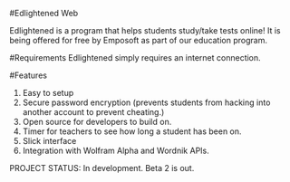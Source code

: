 #Edlightened Web



Edlightened is a program that helps students study/take tests online! It is being offered for free by Emposoft as part of our education program. 


#Requirements
Edlightened simply requires an internet connection.

#Features
1. Easy to setup
2. Secure password encryption (prevents students from hacking into another account to prevent cheating.)
3. Open source for developers to build on.
4. Timer for teachers to see how long a student has been on. 
5. Slick interface
6. Integration with Wolfram Alpha and Wordnik APIs. 


PROJECT STATUS: In development. Beta 2 is out. 
